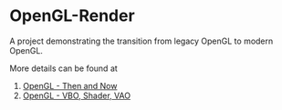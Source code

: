 # OpenGL-Render
A project demonstrating the transition from legacy OpenGL to modern OpenGL. 

More details can be found at

1. [OpenGL - Then and Now](https://cognitivewaves.wordpress.com/2015/04/24/opengl-then-and-now/)
2. [OpenGL - VBO, Shader, VAO](https://cognitivewaves.wordpress.com/opengl-vbo-shader-vao/)
